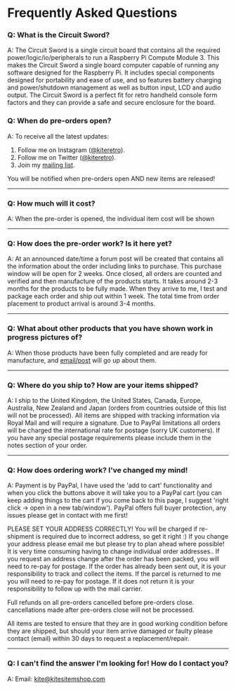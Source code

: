 # Frequently Asked Questions

### Q: What is the Circuit Sword?
A: The Circuit Sword is a single circuit board that contains all the required power/logic/io/peripherals to run a Raspberry Pi Compute Module 3. This makes the Circuit Sword a single board computer capable of running any software designed for the Raspberry Pi. It includes special components designed for portability and ease of use, and so features battery charging and power/shutdown management as well as button input, LCD and audio output. The Circuit Sword is a perfect fit for retro handheld console form factors and they can provide a safe and secure enclosure for the board.

### Q: When do pre-orders open?
A: To receive all the latest updates:
1. Follow me on Instagram ([@kiteretro](https://www.instagram.com/kiteretro/)).
2. Follow me on Twitter ([@kiteretro](https://twitter.com/kiteretro)).
3. Join my [mailing list](https://goo.gl/forms/e97uUvPOfUxPWdz82).

You will be notified when pre-orders open AND new items are released!

***
### Q: How much will it cost?
A: When the pre-order is opened, the individual item cost will be shown

***
### Q: How does the pre-order work? Is it here yet?
A: At an announced date/time a forum post will be created that contains all the information about the order including links to purchase. This purchase window will be open for 2 weeks. Once closed, all orders are counted and verified and then manufacture of the products starts. It takes around 2-3 months for the products to be fully made. When they arrive to me, I test and package each order and ship out within 1 week. The total time from order placement to product arrival is around 3-4 months.

***
### Q: What about other products that you have shown work in progress pictures of?
A: When those products have been fully completed and are ready for manufacture, and [email/post](https://github.com/kiteretro/Circuit-Sword/wiki/FAQ#q-when-will-the-next-pre-order-open) will go up about them.

***
### Q: Where do you ship to? How are your items shipped?
A: I ship to the United Kingdom, the United States, Canada, Europe, Australia, New Zealand and Japan (orders from countries outside of this list will not be processed). All items are shipped with tracking information via Royal Mail and will require a signature. Due to PayPal limitations all orders will be charged the international rate for postage (sorry UK customers). If you have any special postage requirements please include them in the notes section of your order.

***
### Q: How does ordering work? I've changed my mind!
A: Payment is by PayPal, I have used the 'add to cart' functionality and when you click the buttons above it will take you to a PayPal cart (you can keep adding things to the cart if you come back to this page, I suggest 'right click -> open in a new tab/window'). PayPal offers full buyer protection, any issues please get in contact with me first!

PLEASE SET YOUR ADDRESS CORRECTLY! You will be charged if re-shipment is required due to incorrect address, so get it right :) If you change your address please email me but please try to plan ahead where possible! It is very time consuming having to change individual order addresses.. If you request an address change after the order has been packed, you will need to re-pay for postage. If the order has already been sent out, it is your responsibility to track and collect the items. If the parcel is returned to me you will need to re-pay for postage. If it does not return it is your responsibility to follow up with the mail carrier.

Full refunds on all pre-orders cancelled before pre-orders close. cancellations made after pre-orders close will not be processed.

All items are tested to ensure that they are in good working condition before they are shipped, but should your item arrive damaged or faulty please contact (email) within 30 days to request a replacement/repair.

***
### Q: I can't find the answer I'm looking for! How do I contact you?
A: Email: kite@kitesitemshop.com